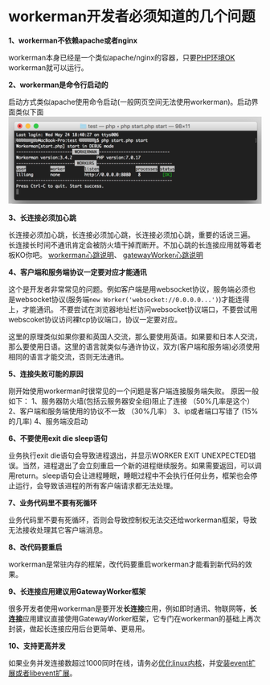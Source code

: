 # workerman开发者必须知道的几个问题
**1、workerman不依赖apache或者nginx**

workerman本身已经是一个类似apache/nginx的容器，只要[PHP环境OK](315116) workerman就可以运行。

**2、workerman是命令行启动的**

启动方式类似apache使用命令启动(一般网页空间无法使用workerman)。启动界面类似下面
![](image/screenshot_1495622774534.png)

**3、长连接必须加心跳**

长连接必须加心跳，长连接必须加心跳，长连接必须加心跳，重要的话说三遍。 
长连接长时间不通讯肯定会被防火墙干掉而断开。不加心跳的长连接应用就等着老板KO你吧。
[workerman心跳说明](faq/heartbeat.md)、 [gatewayWorker心跳说明](http://doc2.workerman.net/326139)

**4、客户端和服务端协议一定要对应才能通讯**

这个是开发者非常常见的问题。例如客户端是用websocket协议，服务端必须也是websocket协议(服务端```new Worker('websocket://0.0.0.0...')```)才能连得上，才能通讯。 
不要尝试在浏览器地址栏访问websocket协议端口，不要尝试用webscoket协议访问裸tcp协议端口，协议一定要对应。

这里的原理类似如果你要和英国人交流，那么要使用英语。如果要和日本人交流，那么要使用日语。这里的语言就类似与通许协议，双方(客户端和服务端)必须使用相同的语言才能交流，否则无法通讯。 

**5、连接失败可能的原因**

刚开始使用workerman时很常见的一个问题是客户端连接服务端失败。 原因一般如下： 
1、服务器防火墙(包括云服务器安全组)阻止了连接 （50%几率是这个）
2、客户端和服务端使用的协议不一致 （30%几率）
3、ip或者端口写错了 (15%的几率)
4、服务端没启动 


**6、不要使用exit die sleep语句**

业务执行exit die语句会导致进程退出，并显示WORKER EXIT UNEXPECTED错误。当然，进程退出了会立刻重启一个新的进程继续服务。如果需要返回，可以调用return。sleep语句会让进程睡眠，睡眠过程中不会执行任何业务，框架也会停止运行，会导致该进程的所有客户端请求都无法处理。

**7、业务代码里不要有死循环**

业务代码里不要有死循环，否则会导致控制权无法交还给workerman框架，导致无法接收处理其它客户端消息。

**8、改代码要重启**

workerman是常驻内存的框架，改代码要重启workerman才能看到新代码的效果。

**9、长连接应用建议用GatewayWorker框架**

很多开发者使用workerman是要开发**长连接**应用，例如即时通讯、物联网等，**长连接**应用建议直接使用GatewayWorker框架，它专门在workerman的基础上再次封装，做起长连接应用后台更简单、更易用。

**10、支持更高并发**

如果业务并发连接数超过1000同时在线，请务必[优化linux内核](appendices/kernel-optimization.md)，并[安装event扩展或者libevent扩展](appendices/install-extension.md)。





